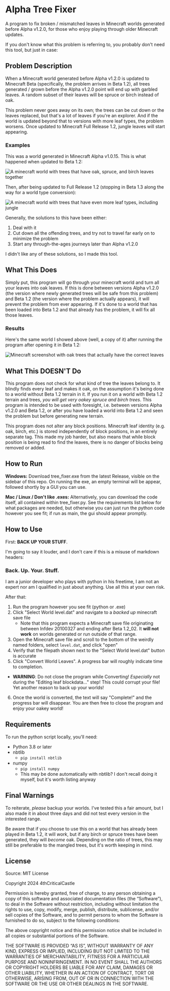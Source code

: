 # Alpha Tree Fixer

A program to fix broken / mismatched leaves in Minecraft worlds generated before Alpha v1.2.0, for those who enjoy playing through older Minecraft updates.

If you don't know what this problem is referring to, you probably don't need this tool, but just in case:

## Problem Description

When a Minecraft world generated before Alpha v1.2.0 is updated to Minecraft Beta (specifically, the problem arrives in Beta 1.2), all trees generated / grown before the Alpha v1.2.0 point will end up with garbled leaves. A random subset of their leaves will be spruce or birch instead of oak.

This problem never goes away on its own; the trees can be cut down or the leaves replaced, but that's a lot of leaves if you're an explorer. And if the world is updated beyond that to versions with more leaf types, the problem worsens. Once updated to Minecraft Full Release 1.2, jungle leaves will start appearing.

### Examples

This was a world generated in Minecraft Alpha v1.0.15. This is what happened when updated to Beta 1.2:

![A minecraft world with trees that have oak, spruce, and birch leaves together](./readme_imgs/Beta1.2.png)

Then, after being updated to Full Release 1.2 (stopping in Beta 1.3 along the way for a world type conversion):

![A minecraft world with trees that have even more leaf types, including jungle](./readme_imgs/FR1.2.png)


Generally, the solutions to this have been either:

1. Deal with it
2. Cut down all the offending trees, and try not to travel far early on to minimize the problem
3. Start any through-the-ages journeys later than Alpha v1.2.0

I didn't like any of these solutions, so I made this tool.

## What This Does

Simply put, this program will go through your minecraft world and turn all your leaves into oak leaves. If this is done between versions Alpha v1.2.0 (the version where newly generated trees will be safe from this problem) and Beta 1.2 (the version where the problem actually appears), it will prevent the problem from ever appearing. If it's done to a world that has been loaded into Beta 1.2 and that already has the problem, it will fix all those leaves.

### Results

Here's the same world I showed above (well, a copy of it) after running the program after opening it in Beta 1.2:

![Minecraft screenshot with oak trees that actually have the correct leaves](./readme_imgs/Beta1.2Fixed.png)

## What This DOESN'T Do

This program does not check for what kind of tree the leaves belong to. It blindly finds every leaf and makes it oak, on the assumption it's being done to a world without Beta 1.2 terrain in it. If you run it on a world with Beta 1.2 terrain and trees, *you will get very oakey spruce and birch trees*. This program is intended to be used with foresight, i.e. between versions Alpha v1.2.0 and Beta 1.2, or after you have loaded a world into Beta 1.2 and seen the problem but before generating new terrain.

This program does not alter any block positions. Minecraft leaf identity (e.g. oak, birch, etc.) is stored independently of block positions, in an entirely separate tag. This made my job harder, but also means that while block position is being read to find the leaves, there is no danger of blocks being removed or added. 

## How to Run

**Windows:** Download tree_fixer.exe from the latest Release, visible on the sidebar of this repo. On running the exe, an empty terminal will be appear, followed shortly by a GUI you can use.

**Mac / Linux / Don't like .exes:** Alternatively, you can download the code itself, all contained within tree_fixer.py. See the requirements list below for what packages are needed, but otherwise you can just run the python code however you see fit; if run as main, the gui should appear promptly.

## How to Use

First: **BACK UP YOUR STUFF**.

I'm going to say it louder, and I don't care if this is a misuse of markdown headers:

### Back. Up. Your. Stuff.

I am a junior developer who plays with python in his freetime, I am not an expert nor am I qualified in just about anything. Use all this at your own risk.

After that:

1. Run the program however you see fit (python or .exe)
2. Click "Select World level.dat" and navigate to a *backed up* minecraft save file
    - Note that this program expects a Minecraft save file originating between Infdev 20100327 and ending after Beta 1.2_02. It **will not work** on worlds generated or run outside of that range.
3. Open the Minecraft save file and scroll to the bottom of the weirdly named folders, select `level.dat`, and click "open"
4. Verify that the filepath shown next to the "Select World level.dat" button is accurate
5. Click "Convert World Leaves". A progress bar will roughly indicate time to completion.
  - **WARNING**: Do not close the program while Converting! *Especially* not during the "Editing leaf blockdata..." step! This could corrupt your file! Yet another reason to back up your worlds!
6. Once the world is converted, the text will say "Complete!" and the progress bar will disappear. You are then free to close the program and enjoy your oakey world!

## Requirements
To run the python script locally, you'll need:
- Python 3.8 or later
- nbtlib 
  - `pip install nbtlib`
- numpy
  - `pip install numpy`
  - This may be done automatically with nbtlib? I don't recall doing it myself, but it's worth listing anyway

## Final Warnings
To reiterate, *please* backup your worlds. I've tested this a fair amount, but I also made it in about three days and did not test every version in the interested range. 

Be aware that if you choose to use this on a world that has already been played in Beta 1.2, it will *work*, but if any birch or spruce trees have been generated, they will *become* oak. Depending on the ratio of trees, this may still be preferable to the mangled trees, but it's worth keeping in mind.

## License
Source: MIT License

Copyright 2024 4thCriticalCastle

Permission is hereby granted, free of charge, to any person obtaining a copy of this software and associated documentation files (the “Software”), to deal in the Software without restriction, including without limitation the rights to use, copy, modify, merge, publish, distribute, sublicense, and/or sell copies of the Software, and to permit persons to whom the Software is furnished to do so, subject to the following conditions:

The above copyright notice and this permission notice shall be included in all copies or substantial portions of the Software.

THE SOFTWARE IS PROVIDED “AS IS”, WITHOUT WARRANTY OF ANY KIND, EXPRESS OR IMPLIED, INCLUDING BUT NOT LIMITED TO THE WARRANTIES OF MERCHANTABILITY, FITNESS FOR A PARTICULAR PURPOSE AND NONINFRINGEMENT. IN NO EVENT SHALL THE AUTHORS OR COPYRIGHT HOLDERS BE LIABLE FOR ANY CLAIM, DAMAGES OR OTHER LIABILITY, WHETHER IN AN ACTION OF CONTRACT, TORT OR OTHERWISE, ARISING FROM, OUT OF OR IN CONNECTION WITH THE SOFTWARE OR THE USE OR OTHER DEALINGS IN THE SOFTWARE.
